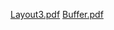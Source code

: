 [Layout3.pdf](https://github.com/user-attachments/files/18286733/Layout3.pdf)
[Buffer.pdf](https://github.com/user-attachments/files/18286736/Buffer.pdf)
